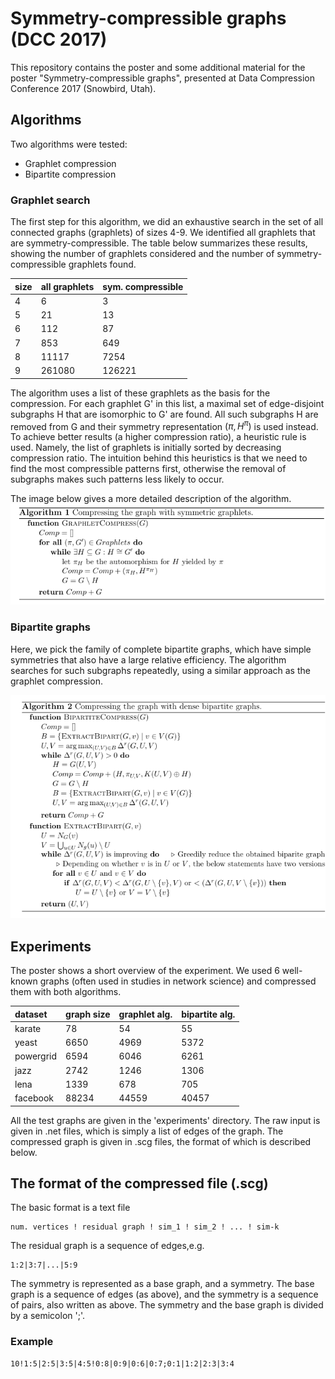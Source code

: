 # Symmetry-compressible graphs (DCC 2017)

This repository contains the poster and some additional material for the poster "Symmetry-compressible graphs", presented at Data Compression Conference 2017 (Snowbird, Utah).

## Algorithms

Two algorithms were tested:
- Graphlet compression
- Bipartite compression

### Graphlet search

The first step for this algorithm, we did an exhaustive search in the set of all connected graphs (graphlets) of sizes 4-9. We identified all graphlets that are symmetry-compressible. The table below summarizes these results, showing the number of graphlets considered and the number of symmetry-compressible graphlets found.

| size | all graphlets  | sym. compressible |
| :------------- | :------------- |  :------------- |
| 4       |  6      |  3   |
| 5       |   21     |  13 |
| 6       |   112     | 87  |
| 7       |   853     | 649  |
| 8       |   11117     | 7254  |
| 9       |   261080     | 126221  |

The algorithm uses a list of these graphlets as the basis for the compression.
 For each graphlet G' in this list, a maximal set of edge-disjoint subgraphs H that are isomorphic to G' are found. All such subgraphs H are removed from G and their symmetry representation $(\pi, H^\pi)$ is used instead.
 To achieve better results (a higher compression ratio), a heuristic rule is used. Namely, the list of graphlets is initially sorted by decreasing compression ratio. The intuition behind this heuristics is that we need to find the most compressible patterns first, otherwise the removal of subgraphs makes such patterns less likely to occur.

The image below gives a more detailed description of the algorithm.
![](img/graphlet_alg.png)



### Bipartite graphs

 Here, we pick the family of complete bipartite graphs, which have simple symmetries that also have a large relative efficiency. The algorithm searches for such subgraphs repeatedly, using a similar approach as the graphlet compression.

![](img/bipartite_alg.png)


## Experiments

The poster shows a short overview of the experiment.
We used 6 well-known graphs (often used in studies in network science) and compressed them with both algorithms.

| dataset | graph size     |  graphlet alg. | bipartite alg. |
| :------------- | :------------- | :------------- | :------------- |
| karate       | 78       | 54  |  55 |
| yeast       | 6650       | 4969  |  5372 |
| powergrid       | 6594       | 6046  |  6261 |
| jazz       | 2742      | 1246  |  1306 |
| lena       | 1339     | 678  |  705 |
| facebook       | 88234       | 44559  | 40457 |

All the test graphs are given in the 'experiments' directory. The raw input is given in .net files, which is simply a list of edges of the graph. The compressed graph is given in .scg files, the format of which is described below.


## The format of the compressed file (.scg)

The basic format is a text file

    num. vertices ! residual graph ! sim_1 ! sim_2 ! ... ! sim-k

The residual graph is a sequence of edges,e.g.

    1:2|3:7|...|5:9

The symmetry is represented as a base graph, and a symmetry. The base graph is a sequence of edges (as above), and the symmetry is a sequence of pairs, also written as above. The symmetry and the base graph is divided by a semicolon ';'.

### Example

    10!1:5|2:5|3:5|4:5!0:8|0:9|0:6|0:7;0:1|1:2|2:3|3:4
